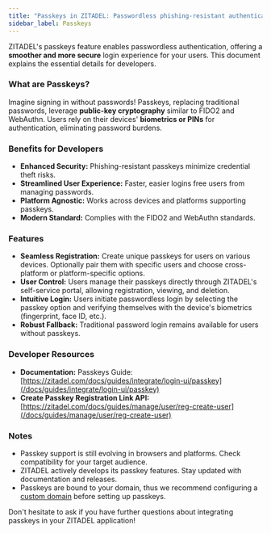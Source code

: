 ```yaml
---
title: "Passkeys in ZITADEL: Passwordless phishing-resistant authentication"
sidebar_label: Passkeys
---
```


ZITADEL's passkeys feature enables passwordless authentication, offering a **smoother and more secure** login experience for your users. This document explains the essential details for developers.

### What are Passkeys?

Imagine signing in without passwords! Passkeys, replacing traditional passwords, leverage **public-key cryptography** similar to FIDO2 and WebAuthn. Users rely on their devices' **biometrics or PINs** for authentication, eliminating password burdens.

### Benefits for Developers

* **Enhanced Security:** Phishing-resistant passkeys minimize credential theft risks.
* **Streamlined User Experience:** Faster, easier logins free users from managing passwords.
* **Platform Agnostic:** Works across devices and platforms supporting passkeys.
* **Modern Standard:** Complies with the FIDO2 and WebAuthn standards.

### Features

* **Seamless Registration:** Create unique passkeys for users on various devices. Optionally pair them with specific users and choose cross-platform or platform-specific options.
* **User Control:** Users manage their passkeys directly through ZITADEL's self-service portal, allowing registration, viewing, and deletion.
* **Intuitive Login:** Users initiate passwordless login by selecting the passkey option and verifying themselves with the device's biometrics (fingerprint, face ID, etc.).
* **Robust Fallback:** Traditional password login remains available for users without passkeys.

### Developer Resources

* **Documentation:** Passkeys Guide: [https://zitadel.com/docs/guides/integrate/login-ui/passkey](/docs/guides/integrate/login-ui/passkey)
* **Create Passkey Registration Link API:** [https://zitadel.com/docs/guides/manage/user/reg-create-user](/docs/guides/manage/user/reg-create-user)

### Notes

* Passkey support is still evolving in browsers and platforms. Check compatibility for your target audience.
* ZITADEL actively develops its passkey features. Stay updated with documentation and releases.
* Passkeys are bound to your domain, thus we recommend configuring a [custom domain](/docs/concepts/features/custom-domain.md) before setting up passkeys.

Don't hesitate to ask if you have further questions about integrating passkeys in your ZITADEL application!